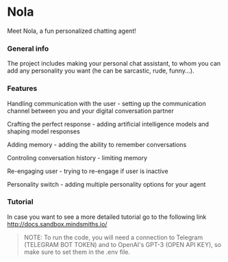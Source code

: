 # Nola

Meet Nola, a fun personalized chatting agent!

### General info

The project includes making your personal chat assistant, to whom you can add any personality you want (he can be sarcastic, rude, funny...).

### Features
Handling communication with the user - setting up the communication channel between you and your digital conversation partner 

Crafting the perfect response - adding artificial intelligence models and shaping model responses

Adding memory - adding the ability to remember conversations

Controling conversation history - limiting memory

Re-engaging user - trying to re-engage if user is inactive

Personality switch - adding multiple personality options for your agent

### Tutorial

In case you want to see a more detailed tutorial go to the following link
http://docs.sandbox.mindsmiths.io/

> NOTE: To run the code, you will need a connection to Telegram (TELEGRAM BOT TOKEN) and to OpenAI's GPT-3 (OPEN API KEY), so make sure to set them in the .env file.

